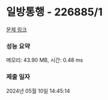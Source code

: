 # 일방통행 - 226885/1 

[문제 링크](https://level.goorm.io/exam/226885/%EC%9D%BC%EB%B0%A9%ED%86%B5%ED%96%89/quiz/1) 

### 성능 요약

메모리: 43.90 MB, 시간: 0.48 ms

### 제출 일자

2024년 05월 10일 14:45:14

